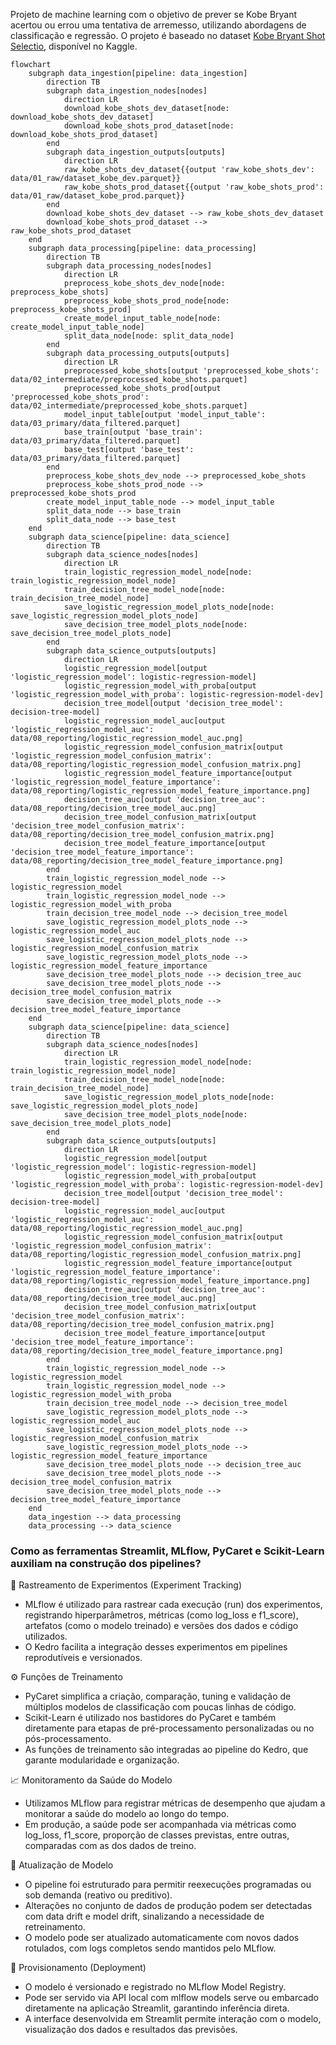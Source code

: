 Projeto de machine learning com o objetivo de prever se Kobe Bryant acertou ou errou uma tentativa de arremesso, utilizando abordagens de classificação e regressão. O projeto é baseado no dataset [Kobe Bryant Shot Selectio](https://www.kaggle.com/c/kobe-bryant-shot-selection/overview), disponível no Kaggle.

```mermaid
flowchart
    subgraph data_ingestion[pipeline: data_ingestion]
        direction TB
        subgraph data_ingestion_nodes[nodes]
            direction LR
            download_kobe_shots_dev_dataset[node: download_kobe_shots_dev_dataset]
            download_kobe_shots_prod_dataset[node: download_kobe_shots_prod_dataset]
        end
        subgraph data_ingestion_outputs[outputs]
            direction LR
            raw_kobe_shots_dev_dataset{{output 'raw_kobe_shots_dev': data/01_raw/dataset_kobe_dev.parquet}}
            raw_kobe_shots_prod_dataset{{output 'raw_kobe_shots_prod': data/01_raw/dataset_kobe_prod.parquet}}
        end
        download_kobe_shots_dev_dataset --> raw_kobe_shots_dev_dataset
        download_kobe_shots_prod_dataset --> raw_kobe_shots_prod_dataset
    end
    subgraph data_processing[pipeline: data_processing]
        direction TB
        subgraph data_processing_nodes[nodes]
            direction LR
            preprocess_kobe_shots_dev_node[node: preprocess_kobe_shots]
            preprocess_kobe_shots_prod_node[node: preprocess_kobe_shots_prod]
            create_model_input_table_node[node: create_model_input_table_node]
            split_data_node[node: split_data_node]
        end
        subgraph data_processing_outputs[outputs]
            direction LR
            preprocessed_kobe_shots[output 'preprocessed_kobe_shots': data/02_intermediate/preprocessed_kobe_shots.parquet]
            preprocessed_kobe_shots_prod[output 'preprocessed_kobe_shots_prod': data/02_intermediate/preprocessed_kobe_shots.parquet]
            model_input_table[output 'model_input_table': data/03_primary/data_filtered.parquet]
            base_train[output 'base_train': data/03_primary/data_filtered.parquet]
            base_test[output 'base_test': data/03_primary/data_filtered.parquet]
        end
        preprocess_kobe_shots_dev_node --> preprocessed_kobe_shots
        preprocess_kobe_shots_prod_node --> preprocessed_kobe_shots_prod
        create_model_input_table_node --> model_input_table
        split_data_node --> base_train
        split_data_node --> base_test
    end
    subgraph data_science[pipeline: data_science]
        direction TB
        subgraph data_science_nodes[nodes]
            direction LR
            train_logistic_regression_model_node[node: train_logistic_regression_model_node]
            train_decision_tree_model_node[node: train_decision_tree_model_node]
            save_logistic_regression_model_plots_node[node: save_logistic_regression_model_plots_node]
            save_decision_tree_model_plots_node[node: save_decision_tree_model_plots_node]
        end
        subgraph data_science_outputs[outputs]
            direction LR
            logistic_regression_model[output 'logistic_regression_model': logistic-regression-model]
            logistic_regression_model_with_proba[output 'logistic_regression_model_with_proba': logistic-regression-model-dev]
            decision_tree_model[output 'decision_tree_model': decision-tree-model]
            logistic_regression_model_auc[output 'logistic_regression_model_auc': data/08_reporting/logistic_regression_model_auc.png]
            logistic_regression_model_confusion_matrix[output 'logistic_regression_model_confusion_matrix': data/08_reporting/logistic_regression_model_confusion_matrix.png]
            logistic_regression_model_feature_importance[output 'logistic_regression_model_feature_importance': data/08_reporting/logistic_regression_model_feature_importance.png]
            decision_tree_auc[output 'decision_tree_auc': data/08_reporting/decision_tree_model_auc.png]
            decision_tree_model_confusion_matrix[output 'decision_tree_model_confusion_matrix': data/08_reporting/decision_tree_model_confusion_matrix.png]
            decision_tree_model_feature_importance[output 'decision_tree_model_feature_importance': data/08_reporting/decision_tree_model_feature_importance.png]
        end
        train_logistic_regression_model_node --> logistic_regression_model
        train_logistic_regression_model_node --> logistic_regression_model_with_proba
        train_decision_tree_model_node --> decision_tree_model
        save_logistic_regression_model_plots_node --> logistic_regression_model_auc
        save_logistic_regression_model_plots_node --> logistic_regression_model_confusion_matrix
        save_logistic_regression_model_plots_node --> logistic_regression_model_feature_importance
        save_decision_tree_model_plots_node --> decision_tree_auc
        save_decision_tree_model_plots_node --> decision_tree_model_confusion_matrix
        save_decision_tree_model_plots_node --> decision_tree_model_feature_importance
    end
    subgraph data_science[pipeline: data_science]
        direction TB
        subgraph data_science_nodes[nodes]
            direction LR
            train_logistic_regression_model_node[node: train_logistic_regression_model_node]
            train_decision_tree_model_node[node: train_decision_tree_model_node]
            save_logistic_regression_model_plots_node[node: save_logistic_regression_model_plots_node]
            save_decision_tree_model_plots_node[node: save_decision_tree_model_plots_node]
        end
        subgraph data_science_outputs[outputs]
            direction LR
            logistic_regression_model[output 'logistic_regression_model': logistic-regression-model]
            logistic_regression_model_with_proba[output 'logistic_regression_model_with_proba': logistic-regression-model-dev]
            decision_tree_model[output 'decision_tree_model': decision-tree-model]
            logistic_regression_model_auc[output 'logistic_regression_model_auc': data/08_reporting/logistic_regression_model_auc.png]
            logistic_regression_model_confusion_matrix[output 'logistic_regression_model_confusion_matrix': data/08_reporting/logistic_regression_model_confusion_matrix.png]
            logistic_regression_model_feature_importance[output 'logistic_regression_model_feature_importance': data/08_reporting/logistic_regression_model_feature_importance.png]
            decision_tree_auc[output 'decision_tree_auc': data/08_reporting/decision_tree_model_auc.png]
            decision_tree_model_confusion_matrix[output 'decision_tree_model_confusion_matrix': data/08_reporting/decision_tree_model_confusion_matrix.png]
            decision_tree_model_feature_importance[output 'decision_tree_model_feature_importance': data/08_reporting/decision_tree_model_feature_importance.png]
        end
        train_logistic_regression_model_node --> logistic_regression_model
        train_logistic_regression_model_node --> logistic_regression_model_with_proba
        train_decision_tree_model_node --> decision_tree_model
        save_logistic_regression_model_plots_node --> logistic_regression_model_auc
        save_logistic_regression_model_plots_node --> logistic_regression_model_confusion_matrix
        save_logistic_regression_model_plots_node --> logistic_regression_model_feature_importance
        save_decision_tree_model_plots_node --> decision_tree_auc
        save_decision_tree_model_plots_node --> decision_tree_model_confusion_matrix
        save_decision_tree_model_plots_node --> decision_tree_model_feature_importance
    end
    data_ingestion --> data_processing
    data_processing --> data_science
```

### Como as ferramentas Streamlit, MLflow, PyCaret e Scikit-Learn auxiliam na construção dos pipelines?

🧪 Rastreamento de Experimentos (Experiment Tracking)

- MLflow é utilizado para rastrear cada execução (run) dos experimentos, registrando hiperparâmetros, métricas (como log_loss e f1_score), artefatos (como o modelo treinado) e versões dos dados e código utilizados.
- O Kedro facilita a integração desses experimentos em pipelines reprodutíveis e versionados.

⚙️ Funções de Treinamento

- PyCaret simplifica a criação, comparação, tuning e validação de múltiplos modelos de classificação com poucas linhas de código.
- Scikit-Learn é utilizado nos bastidores do PyCaret e também diretamente para etapas de pré-processamento personalizadas ou no pós-processamento.
- As funções de treinamento são integradas ao pipeline do Kedro, que garante modularidade e organização.

📈 Monitoramento da Saúde do Modelo

- Utilizamos MLflow para registrar métricas de desempenho que ajudam a monitorar a saúde do modelo ao longo do tempo.
- Em produção, a saúde pode ser acompanhada via métricas como log_loss, f1_score, proporção de classes previstas, entre outras, comparadas com as dos dados de treino.

🔁 Atualização de Modelo

- O pipeline foi estruturado para permitir reexecuções programadas ou sob demanda (reativo ou preditivo).
- Alterações no conjunto de dados de produção podem ser detectadas com data drift e model drift, sinalizando a necessidade de retreinamento.
- O modelo pode ser atualizado automaticamente com novos dados rotulados, com logs completos sendo mantidos pelo MLflow.

🚀 Provisionamento (Deployment)

- O modelo é versionado e registrado no MLflow Model Registry.
- Pode ser servido via API local com mlflow models serve ou embarcado diretamente na aplicação Streamlit, garantindo inferência direta.
- A interface desenvolvida em Streamlit permite interação com o modelo, visualização dos dados e resultados das previsões.
